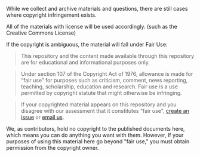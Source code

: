 While we collect and archive materials and questions, there are still cases where copyright infringement exists.

All of the materials with license will be used accordingly. (such as the Creative Commons License)

If the copyright is ambiguous, the material will fall under Fair Use:

> This repository and the content made available through this repository are for educational and informational purposes only.

> Under section 107 of the Copyright Act of 1976, allowance is made for “fair use” for purposes such as criticism, comment, news reporting, teaching, scholarship, education and research. Fair use is a use permitted by copyright statute that might otherwise be infringing.

> If your copyrighted material appears on this repository and you disagree with our assessment that it constitutes "fair use", [create an issue](https://github.com/Obscure-EN-VI-materials/Reading/issues/new/choose) or [email us](mailto:phanhoang1366@gmail.com).

We, as contributors, hold no copyright to the published documents here, which means you can do anything you want with them. However, If your purposes of using this material here go beyond "fair use," you must obtain permission from the copyright owner.
